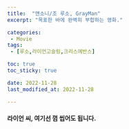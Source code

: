 ```yaml
---
title:  "앤소니/조 루소, GrayMan"
excerpt: "목표한 바에 완벽히 부합하는 영화."

categories:
 - Movie
tags:
 - [루소,라이언고슬링,크리스에반스]

toc: true
toc_sticky: true

date: 2022-11-28
last_modified_at: 2022-11-28

---
```


#### 라이언 씨, 여기선 껌 씹어도 됩니다.
